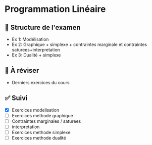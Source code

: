 # Programmation Linéaire

## 🧪 Structure de l'examen
- Ex 1: Modélisation
- Ex 2: Graphique + simplexe + contraintes marginale et contraintes saturees+interpretation
- Ex 3: Dualité + simplexe

## 📌 À réviser
- Derniers exercices du cours


## ✅ Suivi
- [x] Exercices modelisation
- [ ] Exercices methode graphique
- [ ] Contraintes marginales / saturees
- [ ] interpretation
- [ ] Exercices methode simplexe
- [ ] Exercices methode dualité 